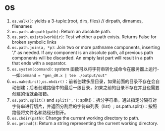 # os

1. `os.walk()`: yields a 3-tuple:(root, dirs, files) // dirpath, dirnames, filenames
2. `os.path.abspath(path)`: Return an absolute path.
3. `os.path.exists(workDir)`: Test whether a path exists. Returns False for broken symbolic links
4. `os.path.join(a, *p)`: Join two or more pathname components, inserting '/' as needed. If any component is an absolute path, all previous path components will be discarded. An empty last part will result in a path that ends with a separator.
5. `os.system(command)`: system 函数可以将字符串转化成命令在服务器上运行---如`command = "gen_dR.x | tee ./output/out"`
6. `os.makedirs()`,`os.mkdir()`：前者创建多层目录，如果前面的目录不存在会自动创建；后者创建路径中的最后一级目录，如果之前的目录不存在并且也需要创建的话就会报错。
7. `os.path.split()` and `split(',')`: split()：拆分字符串。通过指定分隔符对字符串进行切片，并返回分割后的字符串列表（list）; os.path.split()：按照路径将文件名和路径分割开。
8. `os.chdir(path)`: Change the current working directory to path.
9. `os.getcwd()`: Return a string representing the current working directory.
